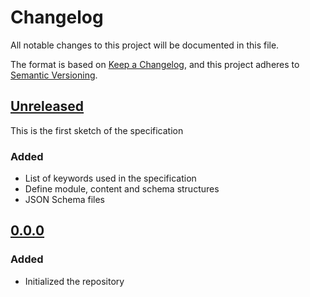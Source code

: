 # Changelog

All notable changes to this project will be documented in this file.

The format is based on [Keep a Changelog](https://keepachangelog.com/en/1.0.0/),
and this project adheres to [Semantic Versioning](https://semver.org/spec/v2.0.0.html).

## [Unreleased](https://github.com/powerd6/spec/compare/v0.0.0...HEAD)

This is the first sketch of the specification

### Added

- List of keywords used in the specification
- Define module, content and schema structures
- JSON Schema files

## [0.0.0](https://github.com/powerd6/spec/releases/tag/v0.0.0)

### Added

- Initialized the repository
